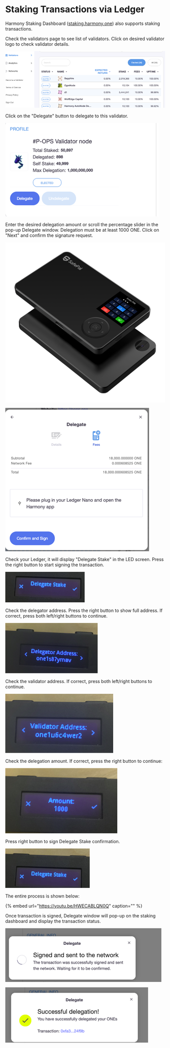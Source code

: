 # Staking Transactions via Ledger

Harmony Staking Dashboard \([staking.harmony.one](https://staking.harmony.one/validators)\) also supports staking transactions. 

Check the validators page to see list of validators. Click on desired validator logo to check validator details.

![](../../../.gitbook/assets/image%20%2857%29.png)

Click on the "Delegate" button to delegate to this validator.

![](../../../.gitbook/assets/image%20%286%29.png)

Enter the desired delegation amount or scroll the percentage slider in the pop-up Delegate window. Delegation must be at least 1000 ONE. Click on "Next" and confirm the signature request.

![](../../../.gitbook/assets/image%20%2827%29.png)

![](../../../.gitbook/assets/image%20%2819%29.png)

Check your Ledger, it will display "Delegate Stake" in the LED screen. Press the right button to start signing the transaction.

![](../../../.gitbook/assets/image%20%285%29.png)

Check the delegator address. Press the right button to show full address. If correct, press both left/right buttons to continue.

![](../../../.gitbook/assets/image%20%2812%29.png)

Check the validator address. If correct, press both left/right buttons to continue.

![](../../../.gitbook/assets/image%20%2890%29.png)

Check the delegation amount. If correct, press the right button to continue:

![](../../../.gitbook/assets/image%20%2898%29.png)

Press right button to sign Delegate Stake confirmation.

![](../../../.gitbook/assets/image%20%28156%29.png)

The entire process is shown below:

{% embed url="https://youtu.be/HWECABLQN0Q" caption="" %}

Once transaction is signed, Delegate window will pop-up on the staking dashboard and display the transaction status.

![](../../../.gitbook/assets/image%20%28152%29.png)

![](../../../.gitbook/assets/image%20%2810%29.png)



